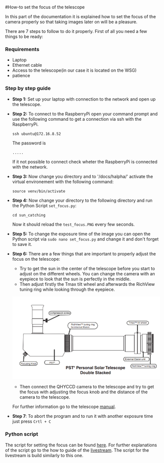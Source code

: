 #How-to set the focus of the telescope

In this part of the documentation it is explained how to set the focus of the camera properly so that taking images later on will be a pleasure.

There are 7 steps to follow to do it properly. First of all you need a few things to be ready:

### Requirements
- Laptop
- Ethernet cable
- Access to the telescope(in our case it is located on the WSG)
- patience

### Step by step guide
- **Step 1:** Set up your laptop with connection to the network and open up the telescope.
- **Step 2:** To connect to the RaspberryPi open your command prompt and use the following command to get a connection via ssh with the RaspberryPi.

    ```
    ssh ubuntu@172.16.8.52
    ```

    The password is 

    ```
    .....
    ```

    If it not possible to connect check wheter the RaspberryPi is connected with the network.

- **Step 3:** Now change you directory and to '/docs/halpha/' activate the virtual environement with the following command:
    ```
    source venv/bin/activate
    ``` 

- **Step 4:** Now change your directory to the following directory and run the Python Script `set_focus.py`:

    ```
    cd sun_catching
    ```
    Now it should reload the `test_focus.PNG` every few seconds.

- **Step 5:** To change the exposure time of the image you can open the Python script via `sudo nano set_focus.py` and change it and don't forget to save it.

- **Step 6:** There are a few things that are important to properly adjust the focus on the telescope:

    - Try to get the sun in the center of the telescope before you start to adjust on the different wheels. You can change the camera with an eyepiece to look that the sun is perfectly in the middle.
    - Then adjust firstly the Tmax tilt wheel and afterwards the RichView tuning ring while looking through the eyepiece. 

    ![PST](https://raw.githubusercontent.com/pmodwrc/halpha/main/docs/images/solar_tele.PNG)

    - Then connect the QHYCCD camera to the telescope and try to get the focus with adjusting the focus knob and the distance of the camera to the telescope.

    For further information go to the telescope [manual](https://www.telescope.com/assets/product_files/instructions/14-2686-40_PST_20211008.pdf).

- **Step 7**: To abort the program and to run it with another exposure time just press `Crtl + C`


### Python script
The script for setting the focus can be found [here](https://github.com/pmodwrc/halpha/blob/main/sun_catching/set_focus.py). For further explanations of the script go to the how to guide of the [livestream](https://pmodwrc.github.io/halpha/how-to-guides/how-to-guide-livestream/). The script for the livestream is build similarly to this one.



